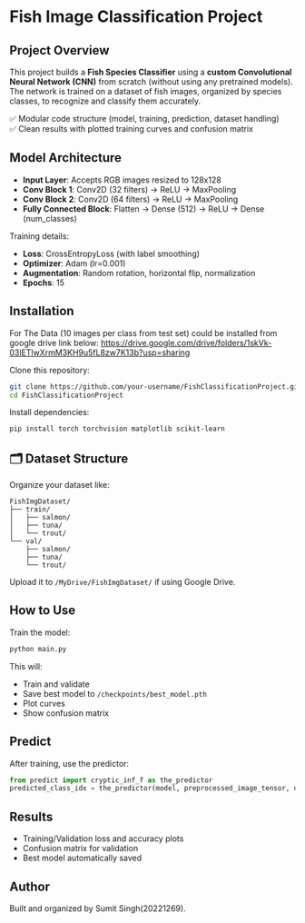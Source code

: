 
# Fish Image Classification Project

##  Project Overview

This project builds a **Fish Species Classifier** using a **custom Convolutional Neural Network (CNN)** from scratch (without using any pretrained models).  
The network is trained on a dataset of fish images, organized by species classes, to recognize and classify them accurately.

✅ Modular code structure (model, training, prediction, dataset handling)   
✅ Clean results with plotted training curves and confusion matrix

##  Model Architecture

- **Input Layer**: Accepts RGB images resized to 128x128
- **Conv Block 1**: Conv2D (32 filters) → ReLU → MaxPooling
- **Conv Block 2**: Conv2D (64 filters) → ReLU → MaxPooling
- **Fully Connected Block**: Flatten → Dense (512) → ReLU → Dense (num_classes)

Training details:
- **Loss**: CrossEntropyLoss (with label smoothing)
- **Optimizer**: Adam (lr=0.001)
- **Augmentation**: Random rotation, horizontal flip, normalization
- **Epochs**: 15

##  Installation
For The Data (10 images per class from test set) could be installed from google drive link below:
https://drive.google.com/drive/folders/1skVk-03lETlwXrmM3KH9u5fL8zw7K13b?usp=sharing

Clone this repository:
```bash
git clone https://github.com/your-username/FishClassificationProject.git
cd FishClassificationProject
```

Install dependencies:
```bash
pip install torch torchvision matplotlib scikit-learn
```

## 🗂️ Dataset Structure

Organize your dataset like:
```
FishImgDataset/
├── train/
│   ├── salmon/
│   ├── tuna/
│   └── trout/
└── val/
    ├── salmon/
    ├── tuna/
    └── trout/
```

Upload it to `/MyDrive/FishImgDataset/` if using Google Drive.

##  How to Use

Train the model:
```bash
python main.py
```

This will:
- Train and validate
- Save best model to `/checkpoints/best_model.pth`
- Plot curves
- Show confusion matrix

##  Predict

After training, use the predictor:
```python
from predict import cryptic_inf_f as the_predictor
predicted_class_idx = the_predictor(model, preprocessed_image_tensor, device)
```

##  Results

- Training/Validation loss and accuracy plots
- Confusion matrix for validation
- Best model automatically saved

##  Author

Built and organized by Sumit Singh(20221269).
